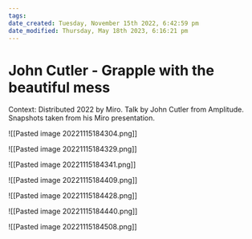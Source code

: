 ```yaml
---
tags: 
date_created: Tuesday, November 15th 2022, 6:42:59 pm
date_modified: Thursday, May 18th 2023, 6:16:21 pm
---
```

# John Cutler - Grapple with the beautiful mess
Context: Distributed 2022 by Miro. Talk by John Cutler from Amplitude. Snapshots taken from his Miro presentation.


![[Pasted image 20221115184304.png]]

![[Pasted image 20221115184329.png]]

![[Pasted image 20221115184341.png]]

![[Pasted image 20221115184409.png]]

![[Pasted image 20221115184428.png]]

![[Pasted image 20221115184440.png]]

![[Pasted image 20221115184508.png]]

